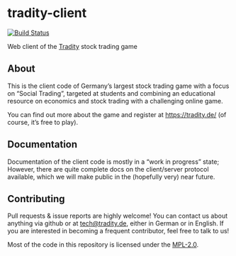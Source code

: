 # tradity-client

[![Build Status](https://travis-ci.org/tradity/tradity-client.svg?style=flat&branch=master)](https://travis-ci.org/tradity/tradity-client?branch=master)

Web client of the [Tradity](https://tradity.de/) stock trading game

## About
This is the client code of Germany’s largest stock trading game with a focus on “Social Trading”,
targeted at students and combining an educational resource on economics and stock trading with
a challenging online game.

You can find out more about the game and register at https://tradity.de/ (of course, it’s free to play).

## Documentation
Documentation of the client code is mostly in a “work in progress” state; However, there are
quite complete docs on the client/server protocol available, which we will make public in the
(hopefully very) near future.

## Contributing
Pull requests & issue reports are highly welcome! You can contact us about anything
via github or at tech@tradity.de, either in German or in English.
If you are interested in becoming a frequent contributor, feel free to talk to us!

Most of the code in this repository is licensed under the [MPL-2.0](https://www.mozilla.org/MPL/2.0/).

